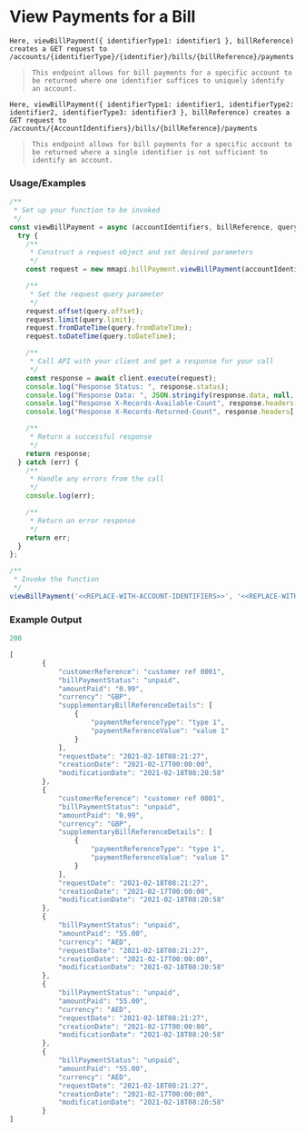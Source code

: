 # View Payments for a Bill

`Here, viewBillPayment({ identifierType1: identifier1 }, billReference) creates a GET request to /accounts/{identifierType}/{identifier}/bills/{billReference}/payments`

> `This endpoint allows for bill payments for a specific account to be returned where one identifier suffices to uniquely identify an account.`

`Here, viewBillPayment({ identifierType1: identifier1, identifierType2: identifier2, identifierType3: identifier3 }, billReference) creates a GET request to /accounts/{AccountIdentifiers}/bills/{billReference}/payments`

> `This endpoint allows for bill payments for a specific account to be returned where a single identifier is not sufficient to identify an account.`

### Usage/Examples

```javascript
/**
 * Set up your function to be invoked
 */
const viewBillPayment = async (accountIdentifiers, billReference, query) => {
  try {
    /**
     * Construct a request object and set desired parameters
     */
    const request = new mmapi.billPayment.viewBillPayment(accountIdentifiers, billReference);

    /**
     * Set the request query parameter
     */
    request.offset(query.offset);
    request.limit(query.limit);
    request.fromDateTime(query.fromDateTime);
    request.toDateTime(query.toDateTime);

    /**
     * Call API with your client and get a response for your call
     */
    const response = await client.execute(request);
    console.log("Response Status: ", response.status);
    console.log("Response Data: ", JSON.stringify(response.data, null, 4));
    console.log("Response X-Records-Available-Count", response.headers['x-records-available-count']);
    console.log("Response X-Records-Returned-Count", response.headers['x-records-returned-count']);

    /**
     * Return a successful response
     */
    return response;
  } catch (err) {
    /**
     * Handle any errors from the call
     */
    console.log(err);

    /**
     * Return an error response
     */
    return err;
  }
};

/**
 * Invoke the function
 */
viewBillPayment('<<REPLACE-WITH-ACCOUNT-IDENTIFIERS>>', '<<REPLACE-WITH-BILL-REFERENCE>>', '<<REPLACE-WITH-QUERY-PARAMETERS>>');
```

### Example Output

```javascript
200

[
        {
            "customerReference": "customer ref 0001",
            "billPaymentStatus": "unpaid",
            "amountPaid": "0.99",
            "currency": "GBP",
            "supplementaryBillReferenceDetails": [
                {
                    "paymentReferenceType": "type 1",
                    "paymentReferenceValue": "value 1"
                }
            ],
            "requestDate": "2021-02-18T08:21:27",
            "creationDate": "2021-02-17T00:00:00",
            "modificationDate": "2021-02-18T08:20:58"
        },
        {
            "customerReference": "customer ref 0001",
            "billPaymentStatus": "unpaid",
            "amountPaid": "0.99",
            "currency": "GBP",
            "supplementaryBillReferenceDetails": [
                {
                    "paymentReferenceType": "type 1",
                    "paymentReferenceValue": "value 1"
                }
            ],
            "requestDate": "2021-02-18T08:21:27",
            "creationDate": "2021-02-17T00:00:00",
            "modificationDate": "2021-02-18T08:20:58"
        },
        {
            "billPaymentStatus": "unpaid",
            "amountPaid": "55.00",
            "currency": "AED",
            "requestDate": "2021-02-18T08:21:27",
            "creationDate": "2021-02-17T00:00:00",
            "modificationDate": "2021-02-18T08:20:58"
        },
        {
            "billPaymentStatus": "unpaid",
            "amountPaid": "55.00",
            "currency": "AED",
            "requestDate": "2021-02-18T08:21:27",
            "creationDate": "2021-02-17T00:00:00",
            "modificationDate": "2021-02-18T08:20:58"
        },
        {
            "billPaymentStatus": "unpaid",
            "amountPaid": "55.00",
            "currency": "AED",
            "requestDate": "2021-02-18T08:21:27",
            "creationDate": "2021-02-17T00:00:00",
            "modificationDate": "2021-02-18T08:20:58"
        }
]
```

